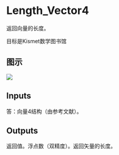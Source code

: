 # Length_Vector4

返回向量的长度。

目标是Kismet数学图书馆

## 图示

![]($-20221218-19591529.png)

## Inputs

答：向量4结构（由参考文献）。  

## Outputs

返回值。浮点数（双精度）。返回矢量的长度。
